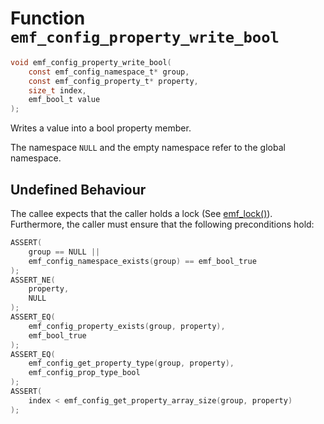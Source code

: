 # Function `emf_config_property_write_bool`

```c
void emf_config_property_write_bool(
    const emf_config_namespace_t* group,
    const emf_config_property_t* property,
    size_t index,
    emf_bool_t value
);
```

Writes a value into a bool property member.

The namespace `NULL` and the empty namespace refer to the global namespace.

## Undefined Behaviour

The callee expects that the caller holds a lock (See [emf_lock()](./fn.emf_lock.md)).  
Furthermore, the caller must ensure that the following preconditions hold:

```c
ASSERT(
    group == NULL ||
    emf_config_namespace_exists(group) == emf_bool_true
);
ASSERT_NE(
    property,
    NULL
);
ASSERT_EQ(
    emf_config_property_exists(group, property),
    emf_bool_true
);
ASSERT_EQ(
    emf_config_get_property_type(group, property),
    emf_config_prop_type_bool
);
ASSERT(
    index < emf_config_get_property_array_size(group, property)
);
```
